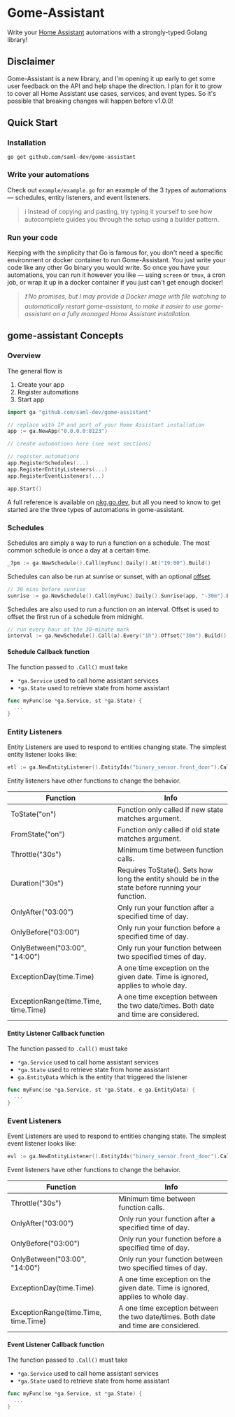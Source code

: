 # Gome-Assistant

Write your [Home Assistant](https://www.home-assistant.io/) automations with a strongly-typed Golang library!

## Disclaimer

Gome-Assistant is a new library, and I'm opening it up early to get some user feedback on the API and help shape the direction. I plan for it to grow to cover all Home Assistant use cases, services, and event types. So it's possible that breaking changes will happen before v1.0.0!

## Quick Start

### Installation

```
go get github.com/saml-dev/gome-assistant
```

### Write your automations

Check out `example/example.go` for an example of the 3 types of automations — schedules, entity listeners, and event listeners.

> ℹ️ Instead of copying and pasting, try typing it yourself to see how autocomplete guides you through the setup using a builder pattern.

### Run your code

Keeping with the simplicity that Go is famous for, you don't need a specific environment or docker container to run Gome-Assistant. You just write your code like any other Go binary you would write. So once you have your automations, you can run it however you like — using `screen` or `tmux`, a cron job, or wrap it up in a docker container if you just can't get enough docker!

> _❗ No promises, but I may provide a Docker image with file watching to automatically restart gome-assistant, to make it easier to use gome-assistant on a fully managed Home Assistant installation._

## gome-assistant Concepts

### Overview

The general flow is

1. Create your app
2. Register automations
3. Start app

```go
import ga "github.com/saml-dev/gome-assistant"

// replace with IP and port of your Home Assistant installation
app := ga.NewApp("0.0.0.0:8123")

// create automations here (see next sections)

// register automations
app.RegisterSchedules(...)
app.RegisterEntityListeners(...)
app.RegisterEventListeners(...)

app.Start()
```

A full reference is available on [pkg.go.dev](https://pkg.go.dev/github.com/saml-dev/gome-assistant), but all you need to know to get started are the three types of automations in gome-assistant.

### Schedules

Schedules are simply a way to run a function on a schedule. The most common schedule is once a day at a certain time.

```go
_7pm := ga.NewSchedule().Call(myFunc).Daily().At("19:00").Build()
```

Schedules can also be run at sunrise or sunset, with an optional [offset](https://pkg.go.dev/time#ParseDuration).

```go
// 30 mins before sunrise
sunrise := ga.NewSchedule().Call(myFunc).Daily().Sunrise(app, "-30m").Build()
```

Schedules are also used to run a function on an interval. Offset is used to offset the first run of a schedule from midnight.

```go
// run every hour at the 30-minute mark
interval := ga.NewSchedule().Call(a).Every("1h").Offset("30m").Build()
```

#### Schedule Callback function

The function passed to `.Call()` must take

- `*ga.Service` used to call home assistant services
- `*ga.State` used to retrieve state from home assistant

```go
func myFunc(se *ga.Service, st *ga.State) {
  ...
}
```

### Entity Listeners

Entity Listeners are used to respond to entities changing state. The simplest entity listener looks like:

```go
etl := ga.NewEntityListener().EntityIds("binary_sensor.front_door").Call(myFunc).Build()
```

Entity listeners have other functions to change the behavior.

| Function                             | Info                                                                                              |
| ------------------------------------ | ------------------------------------------------------------------------------------------------- |
| ToState("on")                        | Function only called if new state matches argument.                                               |
| FromState("on")                      | Function only called if old state matches argument.                                               |
| Throttle("30s")                      | Minimum time between function calls.                                                              |
| Duration("30s")                      | Requires ToState(). Sets how long the entity should be in the state before running your function. |
| OnlyAfter("03:00")                   | Only run your function after a specified time of day.                                             |
| OnlyBefore("03:00")                  | Only run your function before a specified time of day.                                            |
| OnlyBetween("03:00", "14:00")        | Only run your function between two specified times of day.                                        |
| ExceptionDay(time.Time)              | A one time exception on the given date. Time is ignored, applies to whole day.                    |
| ExceptionRange(time.Time, time.Time) | A one time exception between the two date/times. Both date and time are considered.               |

#### Entity Listener Callback function

The function passed to `.Call()` must take

- `*ga.Service` used to call home assistant services
- `*ga.State` used to retrieve state from home assistant
- `ga.EntityData` which is the entity that triggered the listener

```go
func myFunc(se *ga.Service, st *ga.State, e ga.EntityData) {
  ...
}
```

### Event Listeners

Event Listeners are used to respond to entities changing state. The simplest event listener looks like:

```go
evl := ga.NewEntityListener().EntityIds("binary_sensor.front_door").Call(myFunc).Build()
```

Event listeners have other functions to change the behavior.

| Function                             | Info                                                                                |
| ------------------------------------ | ----------------------------------------------------------------------------------- |
| Throttle("30s")                      | Minimum time between function calls.                                                |
| OnlyAfter("03:00")                   | Only run your function after a specified time of day.                               |
| OnlyBefore("03:00")                  | Only run your function before a specified time of day.                              |
| OnlyBetween("03:00", "14:00")        | Only run your function between two specified times of day.                          |
| ExceptionDay(time.Time)              | A one time exception on the given date. Time is ignored, applies to whole day.      |
| ExceptionRange(time.Time, time.Time) | A one time exception between the two date/times. Both date and time are considered. |

#### Event Listener Callback function

The function passed to `.Call()` must take

- `*ga.Service` used to call home assistant services
- `*ga.State` used to retrieve state from home assistant

```go
func myFunc(se *ga.Service, st *ga.State) {
  ...
}
```
